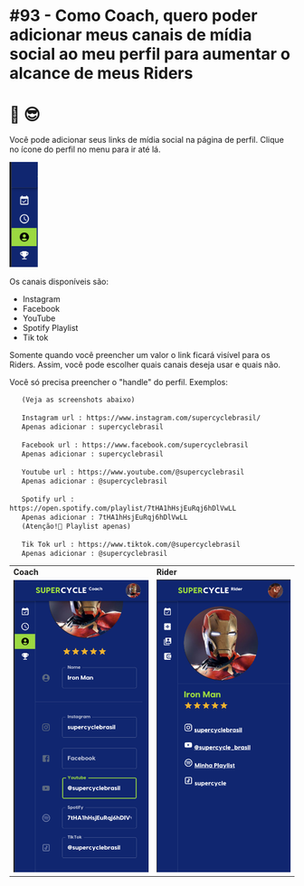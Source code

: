# #93 - Como Coach, quero poder adicionar meus canais de mídia social ao meu perfil para aumentar o alcance de meus Riders
# 📸 😎
Você pode adicionar seus links de mídia social na página de perfil. Clique no ícone do perfil no menu para ir até lá.

<img src="Screenshot0.png" width="50" title="Edit">

Os canais disponíveis são:

- Instagram
- Facebook
- YouTube
- Spotify Playlist
- Tik tok

Somente quando você preencher um valor o link ficará visível para os Riders. 
Assim, você pode escolher quais canais deseja usar e quais não.

Você só precisa preencher o "handle" do perfil. Exemplos:

```
   (Veja as screenshots abaixo)
   
   Instagram url : https://www.instagram.com/supercyclebrasil/ 
   Apenas adicionar : supercyclebrasil
   
   Facebook url : https://www.facebook.com/supercyclebrasil 
   Apenas adicionar : supercyclebrasil
   
   Youtube url : https://www.youtube.com/@supercyclebrasil
   Apenas adicionar : @supercyclebrasil
   
   Spotify url : https://open.spotify.com/playlist/7tHA1hHsjEuRqj6hDlVwLL
   Apenas adicionar : 7tHA1hHsjEuRqj6hDlVwLL
   (Atenção!🚨 Playlist apenas)
   
   Tik Tok url : https://www.tiktok.com/@supercyclebrasil
   Apenas adicionar : @supercyclebrasil
```

<table>
 <tr> 
    <td> <b>Coach</b> </td>
    <td> <b>Rider</b> </td>
 </tr>
 <tr>
    <td><img src="Screenshot1.png" width="300" title="Edit"></td>
    <td><img src="Screenshot2.png" width="300" title="View"></td> 
</tr>
</table>



